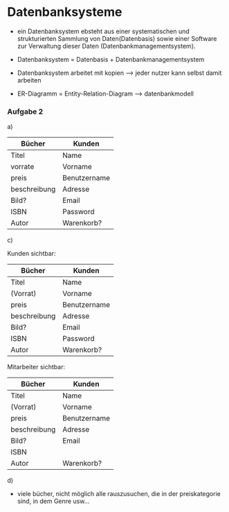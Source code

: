 # Datenbanksysteme

* ein Datenbanksystem ebsteht aus einer systematischen und strukturierten Sammlung von Daten(Datenbasis) sowie einer Software zur Verwaltung dieser Daten (Datenbankmanagementsystem).

* Datenbanksystem = Datenbasis + Datenbankmanagementsystem
* Datenbanksystem arbeitet mit kopien --> jeder nutzer kann selbst damit arbeiten
* ER-Diagramm = Entity-Relation-Diagram --> datenbankmodell


### Aufgabe 2

a)

Bücher | Kunden
--- | ---
Titel | Name
vorrate | Vorname
preis | Benutzername
beschreibung | Adresse
Bild? | Email
ISBN | Password
Autor | Warenkorb?

c)

Kunden sichtbar:

Bücher | Kunden
--- | ---
Titel | Name
(Vorrat)  | Vorname
preis | Benutzername
beschreibung | Adresse
Bild? | Email
ISBN | Password
Autor | Warenkorb?


Mitarbeiter sichtbar:

Bücher | Kunden
--- | ---
Titel | Name
(Vorrat) | Vorname
preis | Benutzername
beschreibung | Adresse
Bild? | Email
ISBN | 
Autor | Warenkorb?

d)
* viele bücher, nicht möglich alle rauszusuchen, die in der preiskategorie sind, in dem Genre usw...

